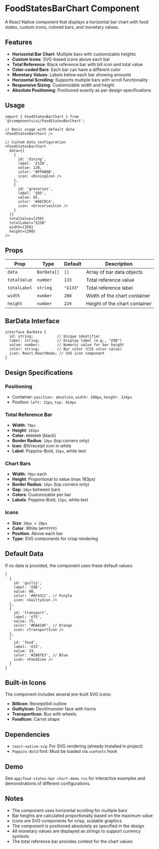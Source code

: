 # FoodStatesBarChart Component

A React Native component that displays a horizontal bar chart with food states, custom icons, colored bars, and monetary values. 

## Features

- **Horizontal Bar Chart**: Multiple bars with customizable heights
- **Custom Icons**: SVG-based icons above each bar
- **Total Reference**: Black reference bar with bill icon and total value
- **Color-coded Bars**: Each bar can have a different color
- **Monetary Values**: Labels below each bar showing amounts
- **Horizontal Scrolling**: Supports multiple bars with scroll functionality
- **Responsive Sizing**: Customizable width and height
- **Absolute Positioning**: Positioned exactly as per design specifications

## Usage

```tsx
import { FoodStatesBarChart } from '@/components/ui/FoodStatesBarChart';

// Basic usage with default data
<FoodStatesBarChart />

// Custom data configuration
<FoodStatesBarChart 
  data={[
    {
      id: 'dining',
      label: '£120',
      value: 120,
      color: '#FF6B6B',
      icon: <DiningIcon />
    },
    {
      id: 'groceries',
      label: '£85',
      value: 85,
      color: '#4ECDC4',
      icon: <GroceriesIcon />
    }
  ]}
  totalValue={250}
  totalLabel="£250"
  width={350}
  height={280}
/>
```

## Props

| Prop | Type | Default | Description |
|------|------|---------|-------------|
| `data` | `BarData[]` | `[]` | Array of bar data objects |
| `totalValue` | `number` | `133` | Total reference value |
| `totalLabel` | `string` | `"£133"` | Total reference label |
| `width` | `number` | `280` | Width of the chart container |
| `height` | `number` | `224` | Height of the chart container |

## BarData Interface

```tsx
interface BarData {
  id: string;           // Unique identifier
  label: string;        // Display label (e.g., "£98")
  value: number;        // Numeric value for bar height
  color: string;        // Bar color (CSS color value)
  icon: React.ReactNode; // SVG icon component
}
```

## Design Specifications

### Positioning
- Container: `position: absolute`, `width: 280px`, `height: 224px`
- Position: `left: 21px`, `top: 914px`

### Total Reference Bar
- **Width**: `70px`
- **Height**: `183px`
- **Color**: `#000000` (black)
- **Border Radius**: `10px` (top corners only)
- **Icon**: Bill/receipt icon in white
- **Label**: Poppins-Bold, `15px`, white text

### Chart Bars
- **Width**: `70px` each
- **Height**: Proportional to value (max 183px)
- **Border Radius**: `10px` (top corners only)
- **Gap**: `10px` between bars
- **Colors**: Customizable per bar
- **Labels**: Poppins-Bold, `15px`, white text

### Icons
- **Size**: `20px × 20px`
- **Color**: White (`#FFFFFF`)
- **Position**: Above each bar
- **Type**: SVG components for crisp rendering

## Default Data

If no data is provided, the component uses these default values:

```tsx
[
  {
    id: 'guilty',
    label: '£98',
    value: 98,
    color: '#9F43CC', // Purple
    icon: <GuiltyIcon />
  },
  {
    id: 'transport',
    label: '£75',
    value: 75,
    color: '#EBA10F', // Orange
    icon: <TransportIcon />
  },
  {
    id: 'food',
    label: '£33',
    value: 33,
    color: '#2B87E3', // Blue
    icon: <FoodIcon />
  }
]
```

## Built-in Icons

The component includes several pre-built SVG icons:

- **BillIcon**: Receipt/bill outline
- **GuiltyIcon**: Devil/monster face with horns
- **TransportIcon**: Bus with wheels
- **FoodIcon**: Carrot shape

## Dependencies

- `react-native-svg`: For SVG rendering (already installed in project)
- `Poppins-Bold` font: Must be loaded via `useFonts` hook

## Demo

See `app/food-states-bar-chart-demo.tsx` for interactive examples and demonstrations of different configurations.

## Notes

- The component uses horizontal scrolling for multiple bars
- Bar heights are calculated proportionally based on the maximum value
- Icons are SVG components for crisp, scalable graphics
- The component is positioned absolutely as specified in the design
- All monetary values are displayed as strings to support currency symbols
- The total reference bar provides context for the chart values 